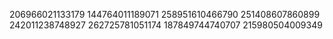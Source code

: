 206966021133179
144764011189071
258951610466790
251408607860899
242011238748927
262725781051174
187849744740707
215980504009349
